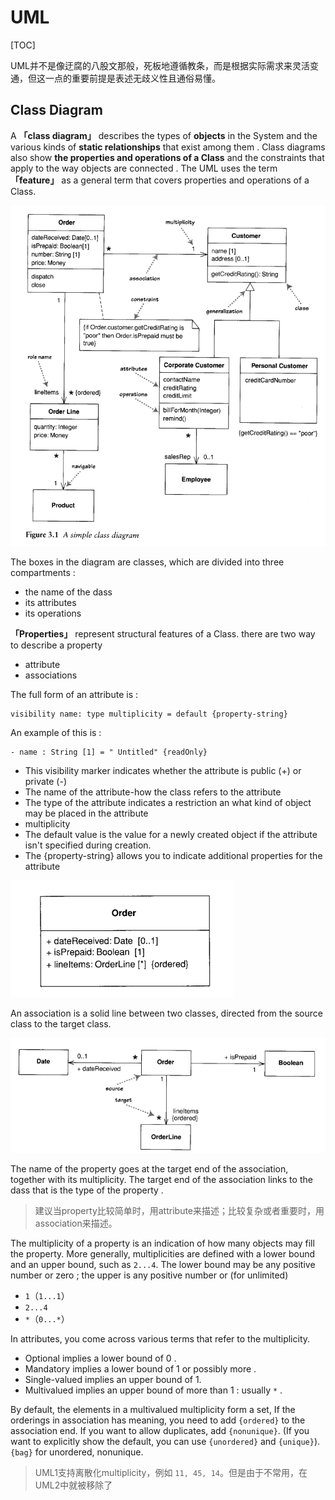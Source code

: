 # UML

[TOC]

UML并不是像迂腐的八股文那般，死板地遵循教条，而是根据实际需求来灵活变通，但这一点的重要前提是表述无歧义性且通俗易懂。

## Class Diagram

A **「class diagram」** describes the types of **objects** in the System and the various kinds of **static relationships** that exist among them . Class diagrams also show **the properties and operations of a Class** and the constraints that apply to the way objects are connected . The UML uses the term **「feature」** as a general term that covers properties and operations of a Class.

![image-20240203134637429](assets/image-20240203134637429.png)

 The boxes in the diagram are classes, which are divided into three compartments :

- the name of the dass
- its attributes
- its operations

**「Properties」** represent structural features of a Class. there are two way to describe a property

- attribute
- associations



 The full form of an attribute is :

~~~uml
visibility name: type multiplicity = default {property-string}
~~~

An example of this is :

~~~uml
- name : String [1] = " Untitled" {readOnly}
~~~

- This visibility marker indicates whether the attribute is public (+) or private (-)
- The name of the attribute-how the class refers to the attribute
- The type of the attribute indicates a restriction an what kind of object may be placed in the attribute
- multiplicity
- The default value is the value for a newly created object if the attribute isn't specified during creation.
- The {property-string} allows you to indicate additional properties for the attribute

![image-20240203140351393](assets/image-20240203140351393.png)



An association is a solid line between two classes, directed from the source class to the target class.

![image-20240203140042620](assets/image-20240203140042620.png)

 The name of the property goes at the target end of the association, together with its multiplicity. The target end of the association links to the dass that is the type of the property .



> 建议当property比较简单时，用attribute来描述；比较复杂或者重要时，用association来描述。



The multiplicity of a property is an indication of how many objects may fill the property. More generally, multiplicities are defined with a lower bound and an upper bound, such as `2...4`.  The lower bound may be any positive number or zero ; the upper is any positive number or (for unlimited)

- `1`（`1...1`）
- `2...4`
- `*`（`0...*`）

In attributes, you come across various terms that refer to the multiplicity.

- Optional implies a lower bound of 0 .
- Mandatory implies a lower bound of 1 or possibly more .
- Single-valued implies an upper bound of 1.
- Multivalued implies an upper bound of more than 1 : usually `*` .

By default, the elements in a multivalued multiplicity form a set,  If the orderings in association has meaning, you need to add `{ordered}` to the association end.  If you want to allow duplicates, add `{nonunique}`. (If you want to explicitly show the default, you can use `{unordered}` and `{unique}`). `{bag}` for unordered, nonunique.

> UML1支持离散化multiplicity，例如 `11, 45, 14`。但是由于不常用，在UML2中就被移除了

